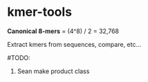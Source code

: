 # kmer-tools


**Canonical 8-mers** = (4^8) / 2 = 32,768


Extract kmers from sequences, compare, etc...

#TODO: 
1. Sean make product class
